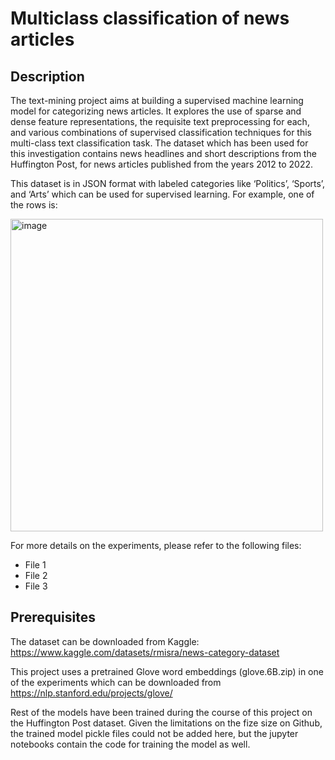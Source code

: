 # Multiclass classification of news articles

## Description

The text-mining project aims at building a supervised machine learning model for categorizing news articles. It explores the use of sparse and dense feature representations, the requisite text preprocessing for each, and various combinations of supervised classification techniques for this multi-class text classification task. The dataset
which has been used for this investigation contains news headlines and short descriptions from the Huffington Post, for news articles published from the years 2012 to 2022.

This dataset is in JSON format with labeled categories like ‘Politics’, ‘Sports’, and ‘Arts’ which can be used for supervised learning. For example, one of the rows is:

<img width="500" alt="image" src="https://github.com/ShrutiRavichandran/Multiclass-classification-of-news-articles/assets/47455312/0e62f098-f050-4463-a203-91b9d4dce3b9">


For more details on the experiments, please refer to the following files:
- File 1
- File 2
- File 3

## Prerequisites
The dataset can be downloaded from Kaggle: https://www.kaggle.com/datasets/rmisra/news-category-dataset

This project uses a pretrained Glove word embeddings (glove.6B.zip) in one of the experiments which can be downloaded from https://nlp.stanford.edu/projects/glove/ 

Rest of the models have been trained during the course of this project on the Huffington Post dataset. Given the limitations on the fize size on Github, the trained model pickle files could not be added here, but the jupyter notebooks contain the code for training the model as well.

